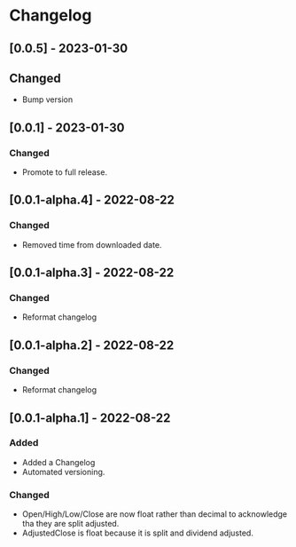 # Changelog

## [0.0.5] - 2023-01-30

## Changed
- Bump version

## [0.0.1] - 2023-01-30

### Changed
- Promote to full release.

## [0.0.1-alpha.4] - 2022-08-22

### Changed

- Removed time from downloaded date.

## [0.0.1-alpha.3] - 2022-08-22

### Changed
- Reformat changelog

## [0.0.1-alpha.2] - 2022-08-22

### Changed
- Reformat changelog

## [0.0.1-alpha.1] - 2022-08-22

### Added
- Added a Changelog
- Automated versioning.

### Changed
- Open/High/Low/Close are now float rather than decimal
  to acknowledge tha they are split adjusted.
- AdjustedClose is float because it is split and dividend adjusted.
